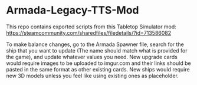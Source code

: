 # Armada-Legacy-TTS-Mod

This repo contains exported scripts from this Tabletop Simulator mod: https://steamcommunity.com/sharedfiles/filedetails/?id=713586082

To make balance changes, go to the Armada Spawner file, search for the ship that you want to update (The name should match what is provided for the game), and update whatever values you need.
New upgrade cards would require images to be uploaded to imgur.com and their links should be pasted in the same format as other existing cards.
New ships would require new 3D models unless you feel like using existing ones as placeholder.
